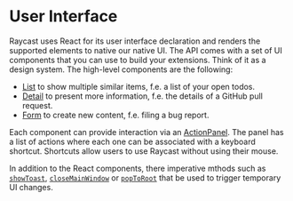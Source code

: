 # User Interface

Raycast uses React for its user interface declaration and renders the supported elements to native our native UI. The API comes with a set of UI components that you can use to build your extensions. Think of it as a design system. The high-level components are the following:

* [List](list.md) to show multiple similar items, f.e. a list of your open todos.
* [Detail](detail.md) to present more information, f.e. the details of a GitHub pull request.
* [Form](form.md) to create new content, f.e. filing a bug report.

Each component can provide interaction via an [ActionPanel](action-panel.md). The panel has a list of actions where each one can be associated with a keyboard shortcut. Shortcuts allow users to use Raycast without using their mouse.

In addition to the React components, there imperative mthods such as [`showToast`](toast.md#showtoast), [`closeMainWindow`](window-and-search-bar.md#closemainwindow) or [`popToRoot`](window-and-search-bar.md#poptoroot) that be used to trigger temporary UI changes. 

